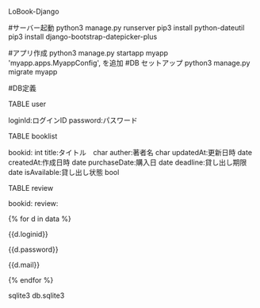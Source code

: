 LoBook-Django

#サーバー起動
python3 manage.py runserver
pip3 install python-dateutil
pip3 install django-bootstrap-datepicker-plus

#アプリ作成
python3 manage.py startapp myapp
'myapp.apps.MyappConfig',
を追加
#DB セットアップ
python3 manage.py migrate myapp

#DB定義

TABLE user

loginId:ログインID
password:パスワード

TABLE booklist

bookid: int
title:タイトル　char
auther:著者名 char
updatedAt:更新日時 date
createdAt:作成日時 date
purchaseDate:購入日 date
deadline:貸し出し期限 date
isAvailable:貸し出し状態 bool

TABLE review

bookid:
review:


{% for d in data %}
    <p>{{d.loginid}}</p>
    <p>{{d.password}}</p>
    <p>{{d.mail}}</p>
{% endfor %}

sqlite3 db.sqlite3 
